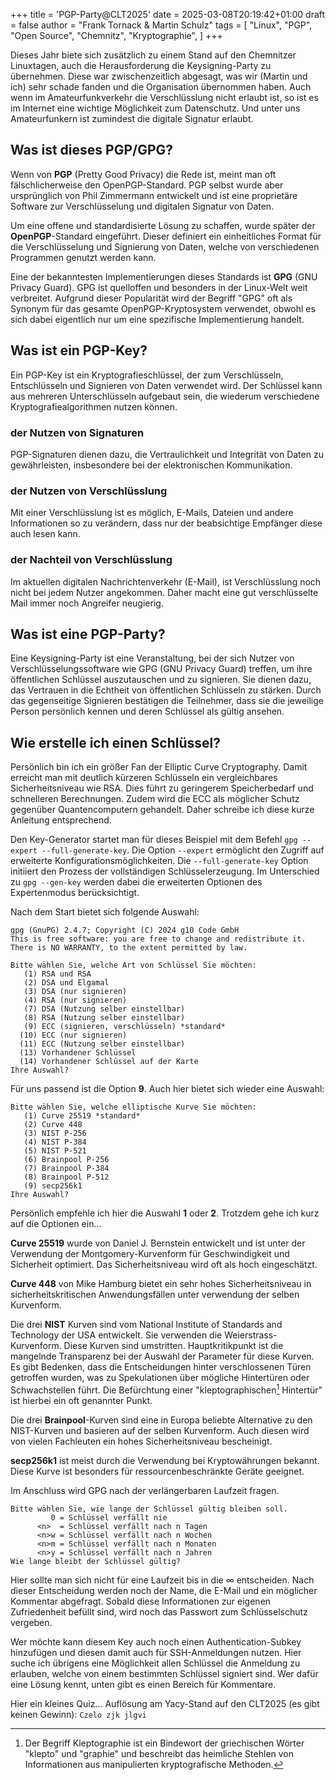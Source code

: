 +++
title = 'PGP-Party@CLT2025'
date = 2025-03-08T20:19:42+01:00
draft = false
author = "Frank Tornack & Martin Schulz"
tags = [
    "Linux",
    "PGP",
    "Open Source",
    "Chemnitz",
    "Kryptographie",
    ]
+++

Dieses Jahr biete sich zusätzlich zu einem Stand auf den Chemnitzer Linuxtagen, auch die Herausforderung die Keysigning-Party zu übernehmen. Diese war zwischenzeitlich abgesagt, was wir (Martin und ich) sehr schade fanden und die Organisation übernommen haben.
Auch wenn im Amateurfunkverkehr die Verschlüsslung nicht erlaubt ist, so ist es im Internet eine wichtige Möglichkeit zum Datenschutz. Und unter uns Amateurfunkern ist zumindest die digitale Signatur erlaubt.

## Was ist dieses PGP/GPG?

Wenn von **PGP** (Pretty Good Privacy) die Rede ist, meint man oft fälschlicherweise den OpenPGP-Standard. PGP selbst wurde aber ursprünglich von Phil Zimmermann entwickelt und ist eine proprietäre Software zur Verschlüsselung und digitalen Signatur von Daten.

Um eine offene und standardisierte Lösung zu schaffen, wurde später der **OpenPGP**-Standard eingeführt. Dieser definiert ein einheitliches Format für die Verschlüsselung und Signierung von Daten, welche von verschiedenen Programmen genutzt werden kann.

Eine der bekanntesten Implementierungen dieses Standards ist **GPG** (GNU Privacy Guard). GPG ist quelloffen und besonders in der Linux-Welt weit verbreitet. Aufgrund dieser Popularität wird der Begriff "GPG" oft als Synonym für das gesamte OpenPGP-Kryptosystem verwendet, obwohl es sich dabei eigentlich nur um eine spezifische Implementierung handelt.

## Was ist ein PGP-Key?

Ein PGP-Key ist ein Kryptografieschlüssel, der zum Verschlüsseln, Entschlüsseln und Signieren von Daten verwendet wird. Der Schlüssel kann aus mehreren Unterschlüsseln aufgebaut sein, die wiederum verschiedene Kryptografiealgorithmen nutzen können.

### der Nutzen von Signaturen

PGP-Signaturen dienen dazu, die Vertraulichkeit und Integrität von Daten zu gewährleisten, insbesondere bei der elektronischen Kommunikation.

### der Nutzen von Verschlüsslung

Mit einer Verschlüsslung ist es möglich, E-Mails, Dateien und andere Informationen so zu verändern, dass nur der beabsichtige Empfänger diese auch lesen kann.

### der Nachteil von Verschlüsslung

Im aktuellen digitalen Nachrichtenverkehr (E-Mail), ist Verschlüsslung noch nicht bei jedem Nutzer angekommen. Daher macht eine gut verschlüsselte Mail immer noch Angreifer neugierig.

## Was ist eine PGP-Party?

Eine Keysigning-Party ist eine Veranstaltung, bei der sich Nutzer von Verschlüsselungssoftware wie GPG (GNU Privacy Guard) treffen, um ihre öffentlichen Schlüssel auszutauschen und zu signieren. Sie dienen dazu, das Vertrauen in die Echtheit von öffentlichen Schlüsseln zu stärken. Durch das gegenseitige Signieren bestätigen die Teilnehmer, dass sie die jeweilige Person persönlich kennen und deren Schlüssel als gültig ansehen.

## Wie erstelle ich einen Schlüssel?

Persönlich bin ich ein größer Fan der Elliptic Curve Cryptography. Damit erreicht man mit deutlich kürzeren Schlüsseln ein vergleichbares Sicherheitsniveau wie RSA. Dies führt zu geringerem Speicherbedarf und schnelleren Berechnungen. Zudem wird die ECC als möglicher Schutz gegenüber Quantencomputern gehandelt. Daher schreibe ich diese kurze Anleitung entsprechend.

Den Key-Generator startet man für dieses Beispiel mit dem Befehl `gpg --expert --full-generate-key`. Die Option `--expert` ermöglicht den Zugriff auf erweiterte Konfigurationsmöglichkeiten. Die `--full-generate-key` Option initiiert den Prozess der vollständigen Schlüsselerzeugung. Im Unterschied zu `gpg --gen-key` werden dabei die erweiterten Optionen des Expertenmodus berücksichtigt.

Nach dem Start bietet sich folgende Auswahl:
```
gpg (GnuPG) 2.4.7; Copyright (C) 2024 g10 Code GmbH
This is free software: you are free to change and redistribute it.
There is NO WARRANTY, to the extent permitted by law.

Bitte wählen Sie, welche Art von Schlüssel Sie möchten:
   (1) RSA und RSA
   (2) DSA und Elgamal
   (3) DSA (nur signieren)
   (4) RSA (nur signieren)
   (7) DSA (Nutzung selber einstellbar)
   (8) RSA (Nutzung selber einstellbar)
   (9) ECC (signieren, verschlüsseln) *standard*
  (10) ECC (nur signieren)
  (11) ECC (Nutzung selber einstellbar)
  (13) Vorhandener Schlüssel
  (14) Vorhandener Schlüssel auf der Karte
Ihre Auswahl?
```
Für uns passend ist die Option **9**. Auch hier bietet sich wieder eine Auswahl:
```
Bitte wählen Sie, welche elliptische Kurve Sie möchten:
   (1) Curve 25519 *standard*
   (2) Curve 448
   (3) NIST P-256
   (4) NIST P-384
   (5) NIST P-521
   (6) Brainpool P-256
   (7) Brainpool P-384
   (8) Brainpool P-512
   (9) secp256k1
Ihre Auswahl?
```
Persönlich empfehle ich hier die Auswahl **1** oder **2**. Trotzdem gehe ich kurz auf die Optionen ein...

**Curve 25519** wurde von Daniel J. Bernstein entwickelt und ist unter der Verwendung der Montgomery-Kurvenform für Geschwindigkeit und Sicherheit optimiert. Das Sicherheitsniveau wird oft als hoch eingeschätzt. 

**Curve 448** von Mike Hamburg bietet ein sehr hohes Sicherheitsniveau in sicherheitskritischen Anwendungsfällen unter verwendung der selben Kurvenform.

Die drei **NIST** Kurven sind vom National Institute of Standards and Technology der USA entwickelt. Sie verwenden die Weierstrass-Kurvenform. Diese Kurven sind umstritten. Hauptkritikpunkt ist die mangelnde Transparenz bei der Auswahl der Parameter für diese Kurven. Es gibt Bedenken, dass die Entscheidungen hinter verschlossenen Türen getroffen wurden, was zu Spekulationen über mögliche Hintertüren oder Schwachstellen führt. Die Befürchtung einer "kleptographischen[^1] Hintertür" ist hierbei ein oft genannter Punkt.

Die drei **Brainpool**-Kurven sind eine in Europa beliebte Alternative zu den NIST-Kurven und basieren auf der selben Kurvenform. Auch diesen wird von vielen Fachleuten ein hohes Sicherheitsniveau bescheinigt.

**secp256k1** ist meist durch die Verwendung bei Kryptowährungen bekannt. Diese Kurve ist besonders für ressourcenbeschränkte Geräte geeignet.

Im Anschluss wird GPG nach der verlängerbaren Laufzeit fragen.
```
Bitte wählen Sie, wie lange der Schlüssel gültig bleiben soll.
         0 = Schlüssel verfällt nie
      <n>  = Schlüssel verfällt nach n Tagen
      <n>w = Schlüssel verfällt nach n Wochen
      <n>m = Schlüssel verfällt nach n Monaten
      <n>y = Schlüssel verfällt nach n Jahren
Wie lange bleibt der Schlüssel gültig?
```
Hier sollte man sich nicht für eine Laufzeit bis in die ∞ entscheiden. Nach dieser Entscheidung werden noch der Name, die E-Mail und ein möglicher Kommentar abgefragt. Sobald diese Informationen zur eigenen Zufriedenheit befüllt sind, wird noch das Passwort zum Schlüsselschutz vergeben.

Wer möchte kann diesem Key auch noch einen Authentication-Subkey hinzufügen und diesen damit auch für SSH-Anmeldungen nutzen. Hier suche ich übrigens eine Möglichkeit allen Schlüssel die Anmeldung zu erlauben, welche von einem bestimmten Schlüssel signiert sind. Wer dafür eine Lösung kennt, unten gibt es einen Bereich für Kommentare.

Hier ein kleines Quiz... Auflösung am Yacy-Stand auf den CLT2025 (es gibt keinen Gewinn): `Czelo zjk jlgvi`

[^1]: Der Begriff Kleptographie ist ein Bindewort der griechischen Wörter "klepto" und "graphie" und beschreibt das heimliche Stehlen von Informationen aus manipulierten kryptografische Methoden.